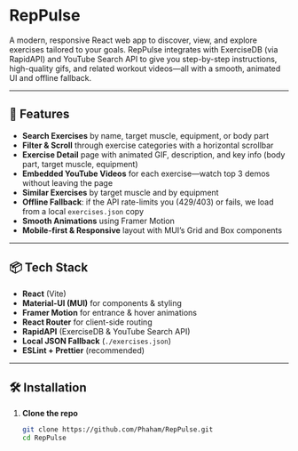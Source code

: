 # RepPulse

A modern, responsive React web app to discover, view, and explore exercises tailored to your goals. RepPulse integrates with ExerciseDB (via RapidAPI) and YouTube Search API to give you step-by-step instructions, high-quality gifs, and related workout videos—all with a smooth, animated UI and offline fallback.

---

## 🚀 Features

- **Search Exercises** by name, target muscle, equipment, or body part  
- **Filter & Scroll** through exercise categories with a horizontal scrollbar  
- **Exercise Detail** page with animated GIF, description, and key info (body part, target muscle, equipment)  
- **Embedded YouTube Videos** for each exercise—watch top 3 demos without leaving the page  
- **Similar Exercises** by target muscle and by equipment  
- **Offline Fallback**: if the API rate-limits you (429/403) or fails, we load from a local `exercises.json` copy  
- **Smooth Animations** using Framer Motion  
- **Mobile-first & Responsive** layout with MUI’s Grid and Box components  

---

## 📦 Tech Stack

- **React** (Vite)  
- **Material-UI (MUI)** for components & styling  
- **Framer Motion** for entrance & hover animations  
- **React Router** for client-side routing  
- **RapidAPI** (ExerciseDB & YouTube Search API)  
- **Local JSON Fallback** (`./exercises.json`)  
- **ESLint + Prettier** (recommended)  

---

## 🛠️ Installation

1. **Clone the repo**  
   ```bash
   git clone https://github.com/Phaham/RepPulse.git
   cd RepPulse



